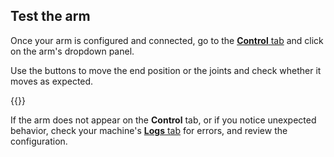 ## Test the arm

Once your arm is configured and connected, go to the [**Control** tab](/fleet/machines/#control) and click on the arm's dropdown panel.

Use the buttons to move the end position or the joints and check whether it moves as expected.

{{<imgproc src="/components/arm/control.png" resize="450x" declaredimensions=true alt="Arm control panel.">}}

If the arm does not appear on the **Control** tab, or if you notice unexpected behavior, check your machine's [**Logs** tab](/fleet/machines/#logs) for errors, and review the configuration.
